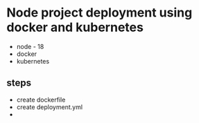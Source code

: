 # Node project deployment using docker and kubernetes
 - node - 18
 - docker
 - kubernetes


## steps
 - create dockerfile
 - create deployment.yml
 - 
